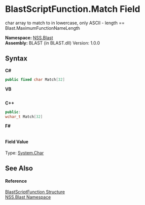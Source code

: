 # BlastScriptFunction.Match Field
 

char array to match to in lowercase, only ASCII - length == Blast.MaximumFunctionNameLength

**Namespace:**&nbsp;<a href="88b55311-4a89-0894-e27a-e157e443c7f7">NSS.Blast</a><br />**Assembly:**&nbsp;BLAST (in BLAST.dll) Version: 1.0.0

## Syntax

**C#**<br />
``` C#
public fixed char Match[32]
```

**VB**<br />
``` VB

```

**C++**<br />
``` C++
public:
wchar_t Match[32]
```

**F#**<br />
``` F#

```


#### Field Value
Type: <a href="https://docs.microsoft.com/dotnet/api/system.char" target="_blank" rel="noopener noreferrer">System.Char</a>

## See Also


#### Reference
<a href="4c6d14f4-14ae-a622-3763-13b615f5d263">BlastScriptFunction Structure</a><br /><a href="88b55311-4a89-0894-e27a-e157e443c7f7">NSS.Blast Namespace</a><br />